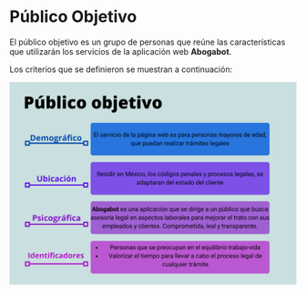 # Público Objetivo

El público objetivo es un grupo de personas que reúne las características que utilizarán los servicios de la aplicación web **Abogabot**.

Los criterios que se definieron se muestran a continuación:

![publicoObjetivo](/publicoObjetivo.png)
